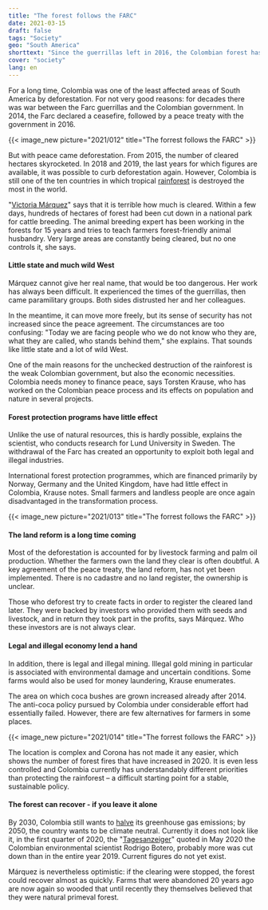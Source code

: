 ```yaml
---
title: "The forest follows the FARC"
date: 2021-03-15
draft: false
tags: "Society"
geo: "South America"
shorttext: "Since the guerrillas left in 2016, the Colombian forest has been ruthlessly cut down. Anti-deforestation programs have no chance."
cover: "society"
lang: en
---
```


For a long time, Colombia was one of the least affected areas of South America by deforestation. For not very good reasons: for decades there was war between the Farc guerrillas and the Colombian government. In 2014, the Farc declared a ceasefire, followed by a peace treaty with the government in 2016.

{{< image_new picture="2021/012" title="The forrest follows the FARC" >}}

But with peace came deforestation. From 2015, the number of cleared hectares skyrocketed. In 2018 and 2019, the last years for which figures are available, it was possible to curb deforestation again. However, Colombia is still one of the ten countries in which tropical [rainforest](https://blog.globalforestwatch.org/data-and-research/global-tree-cover-loss-data-2019/ "We Lost a Football Pitch of Primary Rainforest Every 6 Seconds in 2019") is destroyed the most in the world.

"[Victoria Márquez](https://www.zeit.de/wissen/umwelt/2021-02/kolumbien-regenwald-abholzung-rodung-umweltschutz-klimawandel/komplettansicht "Und friedlich stirbt der Regenwald")" says that it is terrible how much is cleared. Within a few days, hundreds of hectares of forest had been cut down in a national park for cattle breeding. The animal breeding expert has been working in the forests for 15 years and tries to teach farmers forest-friendly animal husbandry. Very large areas are constantly being cleared, but no one controls it, she says.

#### Little state and much wild West

Márquez cannot give her real name, that would be too dangerous. Her work has always been difficult. It experienced the times of the guerrillas, then came paramilitary groups. Both sides distrusted her and her colleagues.

In the meantime, it can move more freely, but its sense of security has not increased since the peace agreement. The circumstances are too confusing: "Today we are facing people who we do not know who they are, what they are called, who stands behind them," she explains. That sounds like little state and a lot of wild West.

One of the main reasons for the unchecked destruction of the rainforest is the weak Colombian government, but also the economic necessities. Colombia needs money to finance peace, says Torsten Krause, who has worked on the Colombian peace process and its effects on population and nature in several projects.

#### Forest protection programs have little effect

Unlike the use of natural resources, this is hardly possible, explains the scientist, who conducts research for Lund University in Sweden. The withdrawal of the Farc has created an opportunity to exploit both legal and illegal industries.

International forest protection programmes, which are financed primarily by Norway, Germany and the United Kingdom, have had little effect in Colombia, Krause notes. Small farmers and landless people are once again disadvantaged in the transformation process.

{{< image_new picture="2021/013" title="The forrest follows the FARC" >}}

#### The land reform is a long time coming

Most of the deforestation is accounted for by livestock farming and palm oil production. Whether the farmers own the land they clear is often doubtful. A key agreement of the peace treaty, the land reform, has not yet been implemented. There is no cadastre and no land register, the ownership is unclear.

Those who deforest try to create facts in order to register the cleared land later. They were backed by investors who provided them with seeds and livestock, and in return they took part in the profits, says Márquez. Who these investors are is not always clear.

#### Legal and illegal economy lend a hand

In addition, there is legal and illegal mining. Illegal gold mining in particular is associated with environmental damage and uncertain conditions. Some farms would also be used for money laundering, Krause enumerates.

The area on which coca bushes are grown increased already after 2014. The anti-coca policy pursued by Colombia under considerable effort had essentially failed. However, there are few alternatives for farmers in some places.

{{< image_new picture="2021/014" title="The forrest follows the FARC" >}}

The location is complex and Corona has not made it any easier, which shows the number of forest fires that have increased in 2020. It is even less controlled and Colombia currently has understandably different priorities than protecting the rainforest – a difficult starting point for a stable, sustainable policy.

#### The forest can recover - if you leave it alone

By 2030, Colombia still wants to [halve](/static/downloads/ndc_actualizada_de_colombia.pdf "Actualización de la Contribución Determinada a Nivel Nacional de Colombia") its greenhouse gas emissions; by 2050, the country wants to be climate neutral. Currently it does not look like it, in the first quarter of 2020, the "[Tagesanzeiger](https://www.tagesanzeiger.ch/auch-der-regenwald-leidet-unter-dem-coronavirus-785076290406 "Auch der Regenwald leidet unter dem Coronavirus")" quoted in May 2020 the Colombian environmental scientist Rodrigo Botero, probably more was cut down than in the entire year 2019. Current figures do not yet exist.

Márquez is nevertheless optimistic: if the clearing were stopped, the forest could recover almost as quickly. Farms that were abandoned 20 years ago are now again so wooded that until recently they themselves believed that they were natural primeval forest.
